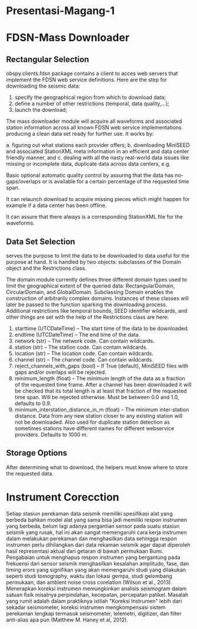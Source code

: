# Presentasi-Magang-1

# FDSN-Mass Downloader
## Rectangular Selection

obspy.clients.fdsn package contains a client to acces web servers that implement the FDSN web service definitions. Here are the step for downloading the seismic data:

1. specify the geographical region from which to download data;
2. define a number of other restrictions (temporal, data quality,...);
3. launch the download;

The mass downloader module will acquire all waveforms and associated station information across all known FDSN web service implementations producing a clean data set ready for further use. It works by:

a. figuring out what stations each provider offers;
b. downloading MiniSEED and associated StationXML meta information in an efficient and data center friendly manner, and
c. dealing with all the nasty real-world data issues like missing or incomplete data, duplicate data across data centers, e.g.

Basic optional automatic quality control by assuring that the data has no-gaps/overlaps or is available for a certain percentage of the requested time span.

It can relaunch download to acquire missing pieces which might happen for example if a data center has been offline.

It can assure that there always is a corresponding StationXML file for the waveforms.

## Data Set Selection
serves the purpose to limit the data to be downloaded to data useful for the purpose at hand. It is handled by two objects: subclasses of the Domain object and the Restrictions class.

The domain module currently defines three different domain types used to limit the geographical extent of the queried data: RectangularDomain, CircularDomain, and GlobalDomain. Subclassing Domain enables the construction of arbitrarily complex domains. Instances of these classes will later be passed to the function sparking the downloading process. 
Additional restrictions like temporal bounds, SEED identifier wildcards, and other things are set with the help of the Restrictions class are here:

1. starttime (UTCDateTime) – The start time of the data to be downloaded.
2. endtime (UTCDateTime) – The end time of the data.
3. network (str) – The network code. Can contain wildcards.
4. station (str) – The station code. Can contain wildcards.
5. location (str) – The location code. Can contain wildcards.
6. channel (str) – The channel code. Can contain wildcards.
7. reject_channels_with_gaps (bool) – If True (default), MiniSEED files with gaps and/or overlaps will be rejected.
8. minimum_length (float) – The minimum length of the data as a fraction of the requested time frame. After a channel has been downloaded it will be checked that its total length is at least that fraction of the requested time span. Will be rejected otherwise. Must be between 0.0 and 1.0, defaults to 0.9.
9. minimum_interstation_distance_in_m (float) – The minimum inter-station distance. Data from any new station closer to any existing station will not be downloaded. Also used for duplicate station detection as sometimes stations have different names for different webservice providers. Defaults to 1000 m.

## Storage Options
After determining what to download, the helpers must know where to store the requested data.





# Instrument Corecction
Setiap stasiun perekaman data seismik memiliki spesifikasi alat yang berbeda bahkan model alat yang sama bisa jadi memiliki respon instrumen yang berbeda, belum lagi adanya pergantian sensor pada suatu stasiun seismik yang rusak, hal ini akan sangat memengaruhi cara kerja instrumen dalam melakukan perekaman dan menghasilkan data sehingga respon instrumen perlu dihilangkan dari data rekaman seismik agar dapat diperoleh hasil representasi aktual dari getaran di bawah permukaan Bumi. Pengabaian untuk menghapus respon instrumen yang bergantung pada frekuensi dari sensor seismik menghasilkan kesalahan amplitudo, fase, dan timing erors yang signifikan yang akan memengaruhi studi yang dilakukan seperti studi tomography, waktu dan lokasi gempa, studi gelombang permukaan, dan ambient noise cross corelation (Wilson et al., 2013). Menerapkan koreksi instrumen memungkinkan analisis seismogram dalam satuan fisik misalnya perpindahan, kecepatan, percepatan patikel. Masalah yang rumit adalah dalam praktiknya istilah "Koreksi Instrumen" lebih dari sekadar seismometer, koreksi instrumen mengkompensasi sistem perekaman lengkap termasuk seismometer, telemetri, digitizer, dan filter anti-alias apa pun (Matthew M. Haney et al, 2012).


